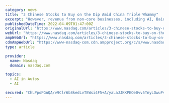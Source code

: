 ```yaml
---
category: news
title: "3 Chinese Stocks to Buy on the Dip Amid China Triple Whammy"
excerpt: "However, revenue from non-core businesses, including AI, Baidu Cloud and self-driving cars, soared 63% YOY, compensating for the decline in its advertising business. BIDU stock is down 38% over ..."
publishedDateTime: 2022-04-09T01:47:00Z
originalUrl: "https://www.nasdaq.com/articles/3-chinese-stocks-to-buy-on-the-dip-amid-china-triple-whammy"
webUrl: "https://www.nasdaq.com/articles/3-chinese-stocks-to-buy-on-the-dip-amid-china-triple-whammy"
ampWebUrl: "https://www.nasdaq.com/articles/3-chinese-stocks-to-buy-on-the-dip-amid-china-triple-whammy?amp"
cdnAmpWebUrl: "https://www-nasdaq-com.cdn.ampproject.org/c/s/www.nasdaq.com/articles/3-chinese-stocks-to-buy-on-the-dip-amid-china-triple-whammy?amp"
type: article

provider:
  name: Nasdaq
  domain: nasdaq.com

topics:
  - AI in Autos
  - AI

secured: "ChLPpoPGnQA/v9Clr6b8kedLvTEWsi4F5+A/yaLaJJKKPEOe0vv5TnyLOwuPv/6j38zpw4SQ30uDoUwNJVnDUHfi+9nMzq2nda1gPw+xhdGzAR+iOLZ4QgBYZKaDe2khO6Kdg1ztOW11dZNjqtHuCcRh7/RgwTL5jIcjLoO4ZkXGt2p5RTrOyR0kYpi8Xs2bGpV/4mUOij/vUgRR/g83gbUWksGm8b72BoGmUmk+DtgVLRe0Fzw+p/QvFlPk4qILTkyhnoa8n8EHfkxWYMypBrVO3yKdC993IUcmxe7YBMgwIn/8JOc++E9bFHdLEXNHmuq0yscGXFB4RCsIzwQfkWZm7N4y0fynu/uMcHVUY+4=;H+hswHrPDPqMOI9SKLqAsQ=="
---
```


